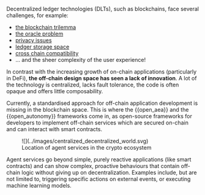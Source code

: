Decentralized ledger technologies (DLTs), such as blockchains, face several challenges, for example:

* [the blockchain trilemma](https://www.ledger.com/academy/what-is-the-blockchain-trilemma)
* [the oracle problem](https://encyclopedia.pub/entry/2959)
* [privacy issues](https://en.wikipedia.org/wiki/Privacy_and_blockchain)
* [ledger storage space](https://cointelegraph.com/news/how-can-blockchain-improve-data-storage)
* [cross chain compatibility](https://101blockchains.com/blockchain-interoperability/)
* ... and the sheer complexity of the user experience!

In contrast with the increasing growth of on-chain applications (particularly in DeFi), **the off-chain design space has seen a lack of innovation**. A lot of the technology is centralized, lacks fault tolerance, the code is often opaque and offers little composability.


Currently, a standardised approach for off-chain application development is missing in the blockchain space. This is where the {{open_aea}} and the {{open_autonomy}} frameworks come in, as open-source frameworks for developers to implement off-chain services which are secured on-chain and can interact with smart contracts.


<figure markdown>
![](../images/centralized_decentralized_world.svg)
<figcaption>Location of agent services in the crypto ecosystem</figcaption>
</figure>


Agent services go beyond simple, purely
reactive applications (like smart contracts) and can show complex, proactive behaviours that contain off-chain logic without giving up on decentralization. Examples include, but are not limited to, triggering specific actions on external events, or executing machine learning models.
